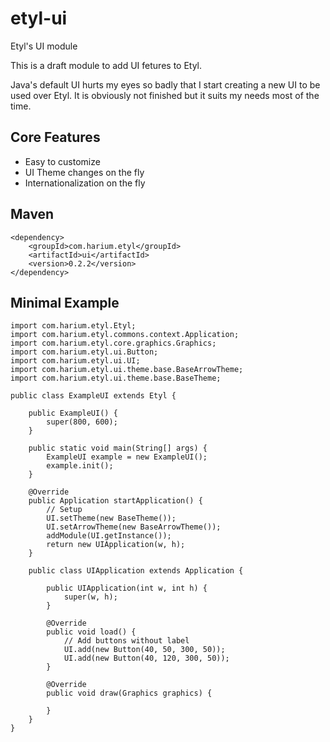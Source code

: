 # etyl-ui
Etyl's UI module

This is a draft module to add UI fetures to Etyl.

Java's default UI hurts my eyes so badly that I start creating a new UI to be used over Etyl.
It is obviously not finished but it suits my needs most of the time.

## Core Features
- Easy to customize
- UI Theme changes on the fly
- Internationalization on the fly

## Maven
```
<dependency>
    <groupId>com.harium.etyl</groupId>
    <artifactId>ui</artifactId>
    <version>0.2.2</version>
</dependency>
```

## Minimal Example
```
import com.harium.etyl.Etyl;
import com.harium.etyl.commons.context.Application;
import com.harium.etyl.core.graphics.Graphics;
import com.harium.etyl.ui.Button;
import com.harium.etyl.ui.UI;
import com.harium.etyl.ui.theme.base.BaseArrowTheme;
import com.harium.etyl.ui.theme.base.BaseTheme;

public class ExampleUI extends Etyl {

    public ExampleUI() {
        super(800, 600);
    }

    public static void main(String[] args) {
        ExampleUI example = new ExampleUI();
        example.init();
    }

    @Override
    public Application startApplication() {
        // Setup
        UI.setTheme(new BaseTheme());
        UI.setArrowTheme(new BaseArrowTheme());
        addModule(UI.getInstance());
        return new UIApplication(w, h);
    }

    public class UIApplication extends Application {

        public UIApplication(int w, int h) {
            super(w, h);
        }

        @Override
        public void load() {
            // Add buttons without label
            UI.add(new Button(40, 50, 300, 50));
            UI.add(new Button(40, 120, 300, 50));
        }

        @Override
        public void draw(Graphics graphics) {

        }
    }
}
```

